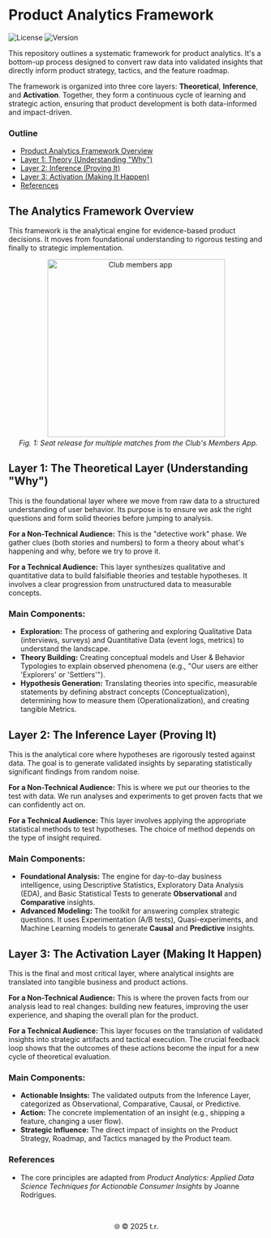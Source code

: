 # **Product Analytics Framework**

<p align="left">
<img src="https://img.shields.io/badge/License-MIT-lightgrey" alt="License">
<img src="https://img.shields.io/badge/version-1.0-blue" alt="Version">
</p>

This repository outlines a systematic framework for product analytics. It's a bottom-up process designed to convert raw data into validated insights that directly inform product strategy, tactics, and the feature roadmap.

The framework is organized into three core layers: **Theoretical**, **Inference**, and **Activation**. Together, they form a continuous cycle of learning and strategic action, ensuring that product development is both data-informed and impact-driven.

### **Outline**

* [Product Analytics Framework Overview](product-analytics-framework-overview)  
* [Layer 1: Theory (Understanding "Why")](layer-1-the-theoretical-layer-understanding-why)  
* [Layer 2: Inference (Proving It)](layer-2-the-inference-layer-proving-it)  
* [Layer 3: Activation (Making It Happen)](layer-3-the-activation-layer-making-it-happen)  
* [References](references)

## **The Analytics Framework Overview**

This framework is the analytical engine for evidence-based product decisions. It moves from foundational understanding to rigorous testing and finally to strategic implementation.

<p align="center">
  <img src="./assets/sb-slss.jpeg" alt="Club members app" width="350">
  <br>
  <em>Fig. 1: Seat release for multiple matches from the Club's Members App.</em>
</p>


## **Layer 1: The Theoretical Layer (Understanding "Why")**

This is the foundational layer where we move from raw data to a structured understanding of user behavior. Its purpose is to ensure we ask the right questions and form solid theories before jumping to analysis.

**For a Non-Technical Audience:** This is the "detective work" phase. We gather clues (both stories and numbers) to form a theory about what's happening and why, before we try to prove it.

**For a Technical Audience:** This layer synthesizes qualitative and quantitative data to build falsifiable theories and testable hypotheses. It involves a clear progression from unstructured data to measurable concepts.

### **Main Components:**

* **Exploration:** The process of gathering and exploring Qualitative Data (interviews, surveys) and Quantitative Data (event logs, metrics) to understand the landscape.  
* **Theory Building:** Creating conceptual models and User & Behavior Typologies to explain observed phenomena (e.g., "Our users are either 'Explorers' or 'Settlers'").  
* **Hypothesis Generation:** Translating theories into specific, measurable statements by defining abstract concepts (Conceptualization), determining how to measure them (Operationalization), and creating tangible Metrics.


## **Layer 2: The Inference Layer (Proving It)**

This is the analytical core where hypotheses are rigorously tested against data. The goal is to generate validated insights by separating statistically significant findings from random noise.

**For a Non-Technical Audience:** This is where we put our theories to the test with data. We run analyses and experiments to get proven facts that we can confidently act on.

**For a Technical Audience:** This layer involves applying the appropriate statistical methods to test hypotheses. The choice of method depends on the type of insight required.

### **Main Components:**

* **Foundational Analysis:** The engine for day-to-day business intelligence, using Descriptive Statistics, Exploratory Data Analysis (EDA), and Basic Statistical Tests to generate **Observational** and **Comparative** insights.  
* **Advanced Modeling:** The toolkit for answering complex strategic questions. It uses Experimentation (A/B tests), Quasi-experiments, and Machine Learning models to generate **Causal** and **Predictive** insights.


## **Layer 3: The Activation Layer (Making It Happen)**

This is the final and most critical layer, where analytical insights are translated into tangible business and product actions.

**For a Non-Technical Audience:** This is where the proven facts from our analysis lead to real changes: building new features, improving the user experience, and shaping the overall plan for the product.

**For a Technical Audience:** This layer focuses on the translation of validated insights into strategic artifacts and tactical execution. The crucial feedback loop shows that the outcomes of these actions become the input for a new cycle of theoretical evaluation.

### **Main Components:**

* **Actionable Insights:** The validated outputs from the Inference Layer, categorized as Observational, Comparative, Causal, or Predictive.  
* **Action:** The concrete implementation of an insight (e.g., shipping a feature, changing a user flow).  
* **Strategic Influence:** The direct impact of insights on the Product Strategy, Roadmap, and Tactics managed by the Product team.

### **References**

* The core principles are adapted from *Product Analytics: Applied Data Science Techniques for Actionable Consumer Insights* by Joanne Rodrigues.

</br>
<p align="center">🌐 © 2025 t.r.</p>
